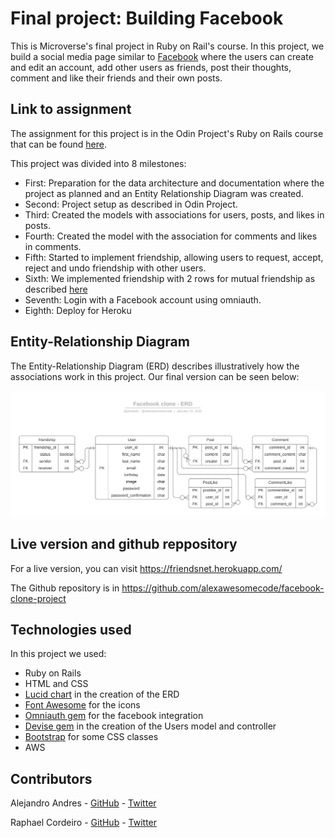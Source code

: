 # Final project: Building Facebook

This is Microverse's final project in Ruby on Rail's course. In this project, we build a social media page similar to [Facebook][facebook] where the users can create and edit an account, add other users as friends, post their thoughts, comment and like their friends and their own posts.

## Link to assignment

The assignment for this project is in the Odin Project's Ruby on Rails course that can be found [here][assignment].

This project was divided into 8 milestones:

* First: Preparation for the data architecture and documentation where the project as planned and an Entity Relationship Diagram was created.
* Second: Project setup as described in Odin Project.
* Third: Created the models with associations for users, posts, and likes in posts.
* Fourth: Created the model with the association for comments and likes in comments.
* Fifth: Started to implement friendship, allowing users to request, accept, reject and undo friendship with other users.
* Sixth: We implemented friendship with 2 rows for mutual friendship as described [here][friendship]
* Seventh: Login with a Facebook account using omniauth.
* Eighth: Deploy for Heroku

## Entity-Relationship Diagram

The Entity-Relationship Diagram (ERD) describes illustratively how the associations work in this project. Our final version can be seen below:

![ERD][ERD]

## Live version and github reppository

For a live version, you can visit https://friendsnet.herokuapp.com/

The Github repository is in https://github.com/alexawesomecode/facebook-clone-project

## Technologies used

In this project we used:
* Ruby on Rails
* HTML and CSS
* [Lucid chart][lucid-chart] in the creation of the ERD
* [Font Awesome][font-awesome] for the icons
* [Omniauth gem][omniauth] for the facebook integration
* [Devise gem][devise] in the creation of the Users model and controller
* [Bootstrap][bootstrap] for some CSS classes
* AWS

## Contributors

Alejandro Andres - [GitHub][alex-github] - [Twitter][alex-twitter]

Raphael Cordeiro - [GitHub][rapha-github] - [Twitter][rapha-twitter]


<!-- Links -->
[facebook]: https://www.facebook.com/
[assignment]: https://www.theodinproject.com/courses/ruby-on-rails/lessons/final-project
[font-awesome]: https://fontawesome.com/
[omniauth]: https://github.com/omniauth/omniauth
[devise]: https://github.com/heartcombo/devise
[bootstrap]: https://getbootstrap.com/
[lucid-chart]: https://www.lucidchart.com/documents#/dashboard
[friendship]: https://explainextended.com/2009/03/07/selecting-friends/
[alex-github]: https://github.com/alexawesomecode
[alex-twitter]: https://twitter.com/alexcode0
[rapha-github]: https://github.com/phalado
[rapha-twitter]: https://twitter.com/phalado
[ERD]: https://raw.githubusercontent.com/alexawesomecode/facebook-clone-project/seventh-milestone/docs/Facebook-clone.png
